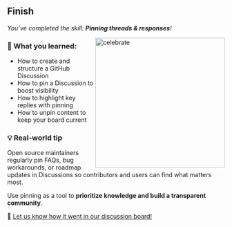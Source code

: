 <!--
  <<< Author notes: Finish >>>
  Review what we learned, ask for feedback, provide next steps.
-->

## Finish

_You’ve completed the skill: **Pinning threads & responses**!_

<img src=https://octodex.github.com/images/securityknightocat.jpg alt=celebrate width=300 align=right>

### 🧠 What you learned:

- How to create and structure a GitHub Discussion  
- How to pin a Discussion to boost visibility  
- How to highlight key replies with pinning  
- How to unpin content to keep your board current

### 💡 Real-world tip

Open source maintainers regularly pin FAQs, bug workarounds, or roadmap updates in Discussions so contributors and users can find what matters most.

Use pinning as a tool to **prioritize knowledge and build a transparent community**.

📣 [Let us know how it went in our discussion board!](https://github.com/orgs/skills/discussions)
